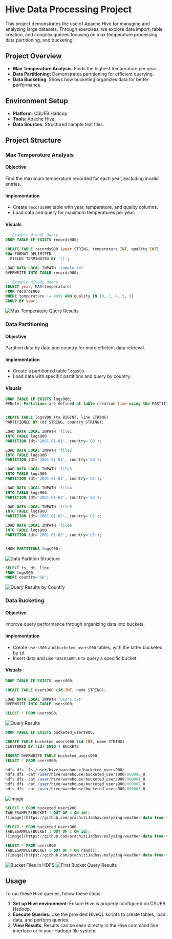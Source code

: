 # Hive Data Processing Project

This project demonstrates the use of Apache Hive for managing and analyzing large datasets. Through exercises, we explore data import, table creation, and complex queries focusing on max temperature processing, data partitioning, and bucketing.

## Project Overview

- **Max Temperature Analysis**: Finds the highest temperature per year.
- **Data Partitioning**: Demonstrates partitioning for efficient querying.
- **Data Bucketing**: Shows how bucketing organizes data for better performance.

## Environment Setup

- **Platform**: CSUEB Hadoop
- **Tools**: Apache Hive
- **Data Sources**: Structured sample text files.

## Project Structure

### Max Temperature Analysis

#### Objective
Find the maximum temperature recorded for each year, excluding invalid entries.

#### Implementation
- Create `records900` table with year, temperature, and quality columns.
- Load data and query for maximum temperatures per year.

#### Visuals
```sql
-- Example HiveQL Query
DROP TABLE IF EXISTS records900;

CREATE TABLE records900 (year STRING, temperature INT, quality INT)
ROW FORMAT DELIMITED
  FIELDS TERMINATED BY '\t';

LOAD DATA LOCAL INPATH 'sample.txt'
OVERWRITE INTO TABLE records900;
```
```sql
-- Example HiveQL Query
SELECT year, MAX(temperature)
FROM records900
WHERE temperature != 9999 AND quality IN (0, 1, 4, 5, 9)
GROUP BY year;
```
![Max Temperature Query Results](Picture1.png)

### Data Partitioning

#### Objective
Partition data by date and country for more efficient data retrieval.

#### Implementation
- Create a partitioned table `logs900`.
- Load data with specific partitions and query by country.

#### Visuals
```sql
DROP TABLE IF EXISTS logs900;
##Note: Partitions are defined at table creation time using the PARTITIONED ##BYclause,[112]which takes a list of column definitions. 


CREATE TABLE logs900 (ts BIGINT, line STRING)
PARTITIONED BY (dt STRING, country STRING);

LOAD DATA LOCAL INPATH 'file1'
INTO TABLE logs900
PARTITION (dt='2001-01-01', country='GB');

LOAD DATA LOCAL INPATH 'file2'
INTO TABLE logs900
PARTITION (dt='2001-01-01', country='GB');

LOAD DATA LOCAL INPATH 'file3'
INTO TABLE logs900
PARTITION (dt='2001-01-01', country='US');

LOAD DATA LOCAL INPATH 'file4'
INTO TABLE logs900
PARTITION (dt='2001-01-02', country='GB');

LOAD DATA LOCAL INPATH 'file5'
INTO TABLE logs900
PARTITION (dt='2001-01-02', country='US');

LOAD DATA LOCAL INPATH 'file6'
INTO TABLE logs900
PARTITION (dt='2001-01-02', country='US');


SHOW PARTITIONS logs900;
```
![Data Partition Structure](Picture2.png)
```sql
SELECT ts, dt, line
FROM logs900
WHERE country='GB';
```



![Query Results by Country](Picture3.png)

### Data Bucketing

#### Objective
Improve query performance through organizing data into buckets.

#### Implementation
- Create `users900` and `bucketed_users900` tables, with the latter bucketed by `id`.
- Insert data and use `TABLESAMPLE` to query a specific bucket.

#### Visuals
```sql
DROP TABLE IF EXISTS users900;

CREATE TABLE users900 (id INT, name STRING);

LOAD DATA LOCAL INPATH 'users.txt'
OVERWRITE INTO TABLE users900;

SELECT * FROM users900;
```
![Query Results](Picture4.png)

```sql
DROP TABLE IF EXISTS bucketed_users900;

CREATE TABLE bucketed_users900 (id INT, name STRING)
CLUSTERED BY (id) INTO 4 BUCKETS

INSERT OVERWRITE TABLE bucketed_users900
SELECT * FROM users900;

hdfs dfs -ls /user/hive/warehouse/bucketed_users900/
hdfs dfs -cat /user/hive/warehouse/bucketed_users900/000000_0
hdfs dfs -cat /user/hive/warehouse/bucketed_users900/000001_0
hdfs dfs -cat /user/hive/warehouse/bucketed_users900/000002_0
hdfs dfs -cat /user/hive/warehouse/bucketed_users900/000003_0

```
![image](Picture5.png)
```sql
SELECT * FROM bucketed_users900
TABLESAMPLE(BUCKET 1 OUT OF 4 ON id);
![image](https://github.com/prachitiJadhav/nalyzing-weather-data-from-the-National-Climatic-Data-Center-NCDC-records-using-Hadoop/assets/56185226/2b4f7ce3-e808-4e20-90c5-d829e0cfcbec)
```
```sql
SELECT * FROM bucketed_users900
TABLESAMPLE(BUCKET 1 OUT OF 2 ON id);
![image](https://github.com/prachitiJadhav/nalyzing-weather-data-from-the-National-Climatic-Data-Center-NCDC-records-using-Hadoop/assets/56185226/42dc7529-7228-4fa5-aae3-dd455c356007)
```
```sql
SELECT * FROM users900
TABLESAMPLE(BUCKET 1 OUT OF 4 ON rand());
![image](https://github.com/prachitiJadhav/nalyzing-weather-data-from-the-National-Climatic-Data-Center-NCDC-records-using-Hadoop/assets/56185226/20b96af4-f21b-4543-8fbe-5849ed5a0b47)
```
![Bucket Files in HDFS](path/to/bucket_files.png)
![First Bucket Query Results](path/to/first_bucket_query.png)

## Usage

To run these Hive queries, follow these steps:

1. **Set up Hive environment**: Ensure Hive is properly configured on CSUEB Hadoop.
2. **Execute Queries**: Use the provided HiveQL scripts to create tables, load data, and perform queries.
3. **View Results**: Results can be seen directly in the Hive command line interface or in your Hadoop file system.


